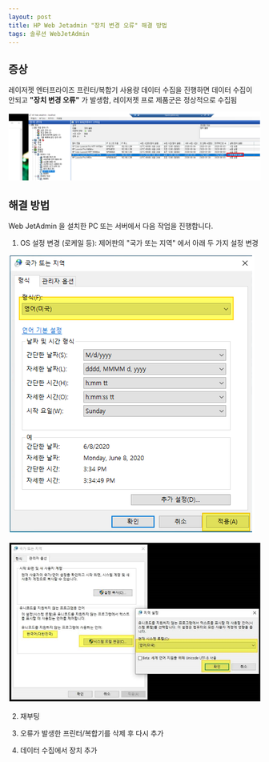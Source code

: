 ```yaml
---
layout: post
title: HP Web Jetadmin "장치 변경 오류" 해결 방법 
tags: 솔루션 WebJetAdmin
---
```


## 증상

레이저젯 엔터프라이즈 프린터/복합기 사용량 데이터 수집을 진행하면 데이터 수집이 안되고 **"장치 변경 오류"** 가 발생함, 레이저젯 프로 제품군은 정상적으로 수집됨

![WJA 에러 화면](../images/wja_err_01.png)

## 해결 방법

Web JetAdmin 을 설치한 PC 또는 서버에서 다음 작업을 진행합니다.

1. OS 설정 변경 (로케일 등): 제어판의 "국가 또는 지역" 에서 아래 두 가지 설정 변경

![OS 설정 변경 1](../images/wja_err_02.png)

![OS 설정 변경 2](../images/wja_err_03.png)

2. 재부팅

3. 오류가 발생한 프린터/복합기를 삭제 후 다시 추가

4. 데이터 수집에서 장치 추가

